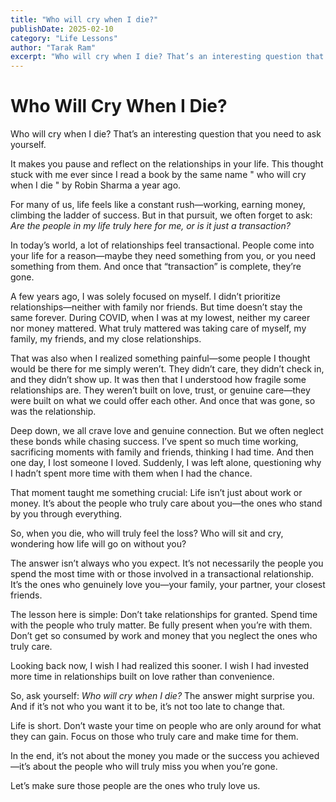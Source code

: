 ```yaml
---
title: "Who will cry when I die?"
publishDate: 2025-02-10
category: "Life Lessons"
author: "Tarak Ram"
excerpt: "Who will cry when I die? That’s an interesting question that you need to ask yourself. "
---
```


# Who Will Cry When I Die?

Who will cry when I die? That’s an interesting question that you need to ask yourself.

It makes you pause and reflect on the relationships in your life. This thought stuck with me ever since I read a book by the same name " who will cry when I die " by Robin Sharma a year ago.

For many of us, life feels like a constant rush—working, earning money, climbing the ladder of success. But in that pursuit, we often forget to ask: *Are the people in my life truly here for me, or is it just a transaction?*

In today’s world, a lot of relationships feel transactional. People come into your life for a reason—maybe they need something from you, or you need something from them. And once that “transaction” is complete, they’re gone.

A few years ago, I was solely focused on myself. I didn’t prioritize relationships—neither with family nor friends. But time doesn’t stay the same forever. During COVID, when I was at my lowest, neither my career nor money mattered. What truly mattered was taking care of myself, my family, my friends, and my close relationships.

That was also when I realized something painful—some people I thought would be there for me simply weren’t. They didn’t care, they didn’t check in, and they didn’t show up. It was then that I understood how fragile some relationships are. They weren’t built on love, trust, or genuine care—they were built on what we could offer each other. And once that was gone, so was the relationship.

Deep down, we all crave love and genuine connection. But we often neglect these bonds while chasing success. I’ve spent so much time working, sacrificing moments with family and friends, thinking I had time. And then one day, I lost someone I loved. Suddenly, I was left alone, questioning why I hadn’t spent more time with them when I had the chance.

That moment taught me something crucial: Life isn’t just about work or money. It’s about the people who truly care about you—the ones who stand by you through everything.

So, when you die, who will truly feel the loss? Who will sit and cry, wondering how life will go on without you?

The answer isn’t always who you expect. It’s not necessarily the people you spend the most time with or those involved in a transactional relationship. It’s the ones who genuinely love you—your family, your partner, your closest friends.

The lesson here is simple: Don’t take relationships for granted. Spend time with the people who truly matter. Be fully present when you’re with them. Don’t get so consumed by work and money that you neglect the ones who truly care.

Looking back now, I wish I had realized this sooner. I wish I had invested more time in relationships built on love rather than convenience.

So, ask yourself: *Who will cry when I die?* The answer might surprise you. And if it’s not who you want it to be, it’s not too late to change that.

Life is short. Don’t waste your time on people who are only around for what they can gain. Focus on those who truly care and make time for them.

In the end, it’s not about the money you made or the success you achieved—it’s about the people who will truly miss you when you’re gone.

Let’s make sure those people are the ones who truly love us.


